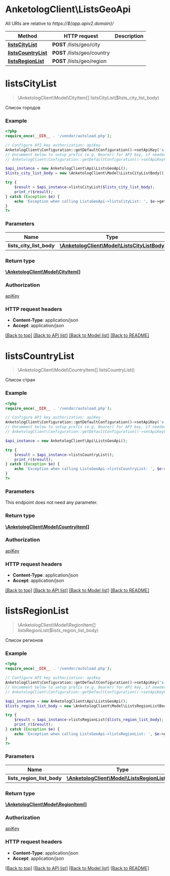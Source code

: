 # AnketologClient\ListsGeoApi

All URIs are relative to *https://${app.apiv2.domain}/*

Method | HTTP request | Description
------------- | ------------- | -------------
[**listsCityList**](ListsGeoApi.md#listsCityList) | **POST** /lists/geo/city | 
[**listsCountryList**](ListsGeoApi.md#listsCountryList) | **POST** /lists/geo/country | 
[**listsRegionList**](ListsGeoApi.md#listsRegionList) | **POST** /lists/geo/region | 


# **listsCityList**
> \AnketologClient\Model\CityItem[] listsCityList($lists_city_list_body)



Список городов

### Example
```php
<?php
require_once(__DIR__ . '/vendor/autoload.php');

// Configure API key authorization: apiKey
AnketologClient\Configuration::getDefaultConfiguration()->setApiKey('x-anketolog-apikey', 'YOUR_API_KEY');
// Uncomment below to setup prefix (e.g. Bearer) for API key, if needed
// AnketologClient\Configuration::getDefaultConfiguration()->setApiKeyPrefix('x-anketolog-apikey', 'Bearer');

$api_instance = new AnketologClient\Api\ListsGeoApi();
$lists_city_list_body = new \AnketologClient\Model\ListsCityListBody(); // \AnketologClient\Model\ListsCityListBody | 

try {
    $result = $api_instance->listsCityList($lists_city_list_body);
    print_r($result);
} catch (Exception $e) {
    echo 'Exception when calling ListsGeoApi->listsCityList: ', $e->getMessage(), PHP_EOL;
}
?>
```

### Parameters

Name | Type | Description  | Notes
------------- | ------------- | ------------- | -------------
 **lists_city_list_body** | [**\AnketologClient\Model\ListsCityListBody**](../Model/\AnketologClient\Model\ListsCityListBody.md)|  |

### Return type

[**\AnketologClient\Model\CityItem[]**](../Model/CityItem.md)

### Authorization

[apiKey](../../README.md#apiKey)

### HTTP request headers

 - **Content-Type**: application/json
 - **Accept**: application/json

[[Back to top]](#) [[Back to API list]](../../README.md#documentation-for-api-endpoints) [[Back to Model list]](../../README.md#documentation-for-models) [[Back to README]](../../README.md)

# **listsCountryList**
> \AnketologClient\Model\CountryItem[] listsCountryList()



Список стран

### Example
```php
<?php
require_once(__DIR__ . '/vendor/autoload.php');

// Configure API key authorization: apiKey
AnketologClient\Configuration::getDefaultConfiguration()->setApiKey('x-anketolog-apikey', 'YOUR_API_KEY');
// Uncomment below to setup prefix (e.g. Bearer) for API key, if needed
// AnketologClient\Configuration::getDefaultConfiguration()->setApiKeyPrefix('x-anketolog-apikey', 'Bearer');

$api_instance = new AnketologClient\Api\ListsGeoApi();

try {
    $result = $api_instance->listsCountryList();
    print_r($result);
} catch (Exception $e) {
    echo 'Exception when calling ListsGeoApi->listsCountryList: ', $e->getMessage(), PHP_EOL;
}
?>
```

### Parameters
This endpoint does not need any parameter.

### Return type

[**\AnketologClient\Model\CountryItem[]**](../Model/CountryItem.md)

### Authorization

[apiKey](../../README.md#apiKey)

### HTTP request headers

 - **Content-Type**: application/json
 - **Accept**: application/json

[[Back to top]](#) [[Back to API list]](../../README.md#documentation-for-api-endpoints) [[Back to Model list]](../../README.md#documentation-for-models) [[Back to README]](../../README.md)

# **listsRegionList**
> \AnketologClient\Model\RegionItem[] listsRegionList($lists_region_list_body)



Список регионов

### Example
```php
<?php
require_once(__DIR__ . '/vendor/autoload.php');

// Configure API key authorization: apiKey
AnketologClient\Configuration::getDefaultConfiguration()->setApiKey('x-anketolog-apikey', 'YOUR_API_KEY');
// Uncomment below to setup prefix (e.g. Bearer) for API key, if needed
// AnketologClient\Configuration::getDefaultConfiguration()->setApiKeyPrefix('x-anketolog-apikey', 'Bearer');

$api_instance = new AnketologClient\Api\ListsGeoApi();
$lists_region_list_body = new \AnketologClient\Model\ListsRegionListBody(); // \AnketologClient\Model\ListsRegionListBody | 

try {
    $result = $api_instance->listsRegionList($lists_region_list_body);
    print_r($result);
} catch (Exception $e) {
    echo 'Exception when calling ListsGeoApi->listsRegionList: ', $e->getMessage(), PHP_EOL;
}
?>
```

### Parameters

Name | Type | Description  | Notes
------------- | ------------- | ------------- | -------------
 **lists_region_list_body** | [**\AnketologClient\Model\ListsRegionListBody**](../Model/\AnketologClient\Model\ListsRegionListBody.md)|  |

### Return type

[**\AnketologClient\Model\RegionItem[]**](../Model/RegionItem.md)

### Authorization

[apiKey](../../README.md#apiKey)

### HTTP request headers

 - **Content-Type**: application/json
 - **Accept**: application/json

[[Back to top]](#) [[Back to API list]](../../README.md#documentation-for-api-endpoints) [[Back to Model list]](../../README.md#documentation-for-models) [[Back to README]](../../README.md)

